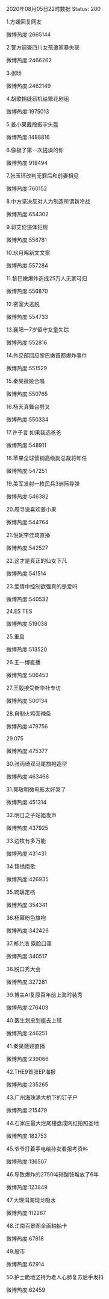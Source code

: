 2020年08月05日22时数据
Status: 200

1.方媛回复网友

微博热度:2665144

2.警方调查四川女孩遭家暴失联

微博热度:2466262

3.张旸

微博热度:2462149

4.胡歌捐缝纫机给繁花剧组

微博热度:1975013

5.姜小果戴段振宇头盔

微博热度:1488816

6.像极了第一次搓澡的你

微博热度:918494

7.张玉环改判无罪后和前妻相见

微博热度:760152

8.中方坚决反对人为制造所谓新冷战

微博热度:654302

9.郭艾伦违体犯规

微博热度:558781

10.玖月晞新文文案

微博热度:557284

11.黎巴嫩爆炸造成25万人无家可归

微博热度:556870

12.密室大逃脱

微博热度:554733

13.襄阳一7岁留守女童失踪

微博热度:552816

14.外交部回应黎巴嫩首都爆炸事件

微博热度:551529

15.秦昊薇娅合唱

微博热度:550765

16.杨天真舞台劈叉

微博热度:550334

17.许子言 如果我选爸爸

微博热度:548911

18.苹果全球营销高级副总裁将卸任

微博热度:547251

19.美军发射一枚民兵3洲际导弹

微博热度:546382

20.周寻说喜欢姜小果

微博热度:544764

21.倪妮李佳琦直播

微博热度:542527

22.这才是真正的仙女下凡

微博热度:541514

23.爱情中控制欲强真的是爱吗

微博热度:540532

24.ES TES

微博热度:519038

25.重启

微博热度:513520

26.王一博直播

微博热度:506453

27.王毅接受新华社专访

微博热度:500134

28.自制火鸡面辣条

微博热度:478756

29.075

微博热度:475377

30.张雨绮双马尾旗袍造型

微博热度:463466

31.郭敬明微电影太好哭了

微博热度:451314

32.明日之子站姐发声

微博热度:437925

33.边牧有多万能

微博热度:431431

34.锦绣南歌

微博热度:426935

35.琉璃定档

微博热度:354341

36.杨幂粉色旗袍

微博热度:342426

37.郑允浩 露脸口罩

微博热度:340517

38.脱口秀大会

微博热度:327281

39.博主AI复原百年前上海时装秀

微博热度:276403

40.医生划皮划艇去上班

微博热度:246251

41.秦昊薇娅直播

微博热度:239066

42.THE9首张EP海报

微博热度:235265

43.广州海珠涌大桥下的钉子户

微博热度:215479

44.石家庄最大烂尾楼盘成网红拍照圣地

微博热度:182753

45.爷爷打着手电给孙女看报考资料

微博热度:136507

46.导致爆炸的2750吨硝酸铵堆放了6年

微博热度:123849

47.大理洱海现龙吸水

微博热度:112287

48.江南百景图金画轴抽卡

微博热度:67818

49.股市

微博热度:62914

50.护士跪地坚持为老人心肺复苏后手发抖

微博热度:62459

